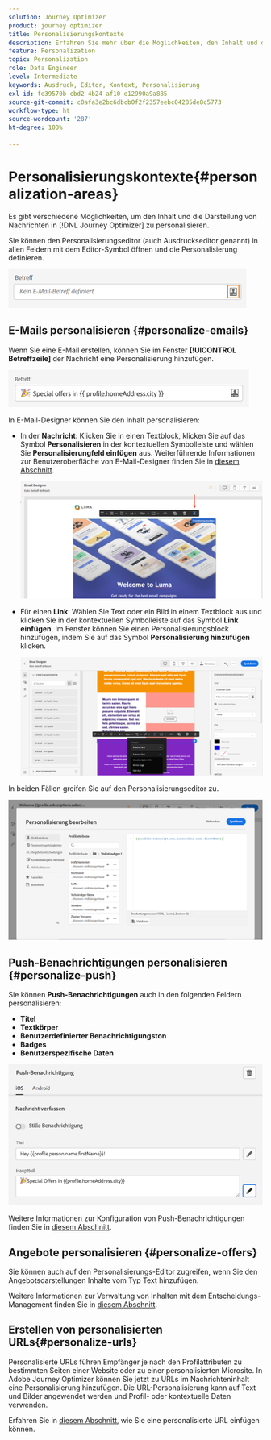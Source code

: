 ```yaml
---
solution: Journey Optimizer
product: journey optimizer
title: Personalisierungskontexte
description: Erfahren Sie mehr über die Möglichkeiten, den Inhalt und die Anzeige Ihrer Nachrichten zu personalisieren.
feature: Personalization
topic: Personalization
role: Data Engineer
level: Intermediate
keywords: Ausdruck, Editor, Kontext, Personalisierung
exl-id: fe39570b-cbd2-4b24-af10-e12990a9a885
source-git-commit: c0afa3e2bc6dbcb0f2f2357eebc04285de8c5773
workflow-type: ht
source-wordcount: '287'
ht-degree: 100%

---
```


# Personalisierungskontexte{#personalization-areas}

Es gibt verschiedene Möglichkeiten, um den Inhalt und die Darstellung von Nachrichten in [!DNL Journey Optimizer] zu personalisieren.

Sie können den Personalisierungseditor (auch Ausdruckseditor genannt) in allen Feldern mit dem Editor-Symbol öffnen und die Personalisierung definieren.

![](assets/perso_icon.png)

## E-Mails personalisieren {#personalize-emails}

Wenn Sie eine E-Mail erstellen, können Sie im Fenster **[!UICONTROL Betreffzeile]** der Nachricht eine Personalisierung hinzufügen.

![](assets/perso_subject.png)

In E-Mail-Designer können Sie den Inhalt personalisieren:

* In der **Nachricht**: Klicken Sie in einen Textblock, klicken Sie auf das Symbol **Personalisieren** in der kontextuellen Symbolleiste und wählen Sie **Personalisierungfeld einfügen** aus. Weiterführende Informationen zur Benutzeroberfläche von E-Mail-Designer finden Sie in [diesem Abschnitt](../email/get-started-email-design.md).

   ![](assets/perso_insert.png)

* Für einen **Link**: Wählen Sie Text oder ein Bild in einem Textblock aus und klicken Sie in der kontextuellen Symbolleiste auf das Symbol **Link einfügen**. Im Fenster können Sie einen Personalisierungsblock hinzufügen, indem Sie auf das Symbol **Personalisierung hinzufügen** klicken.

   ![](assets/perso_link.png)

In beiden Fällen greifen Sie auf den Personalisierungseditor zu.

![](assets/perso_ee.png)

## Push-Benachrichtigungen personalisieren {#personalize-push}

Sie können **Push-Benachrichtigungen** auch in den folgenden Feldern personalisieren:

* **Titel**
* **Textkörper**
* **Benutzerdefinierter Benachrichtigungston**
* **Badges**
* **Benutzerspezifische Daten**

![](assets/perso_push.png)

Weitere Informationen zur Konfiguration von Push-Benachrichtigungen finden Sie in [diesem Abschnitt](../push/push-gs.md).

## Angebote personalisieren {#personalize-offers}

Sie können auch auf den Personalisierungs-Editor zugreifen, wenn Sie den Angebotsdarstellungen Inhalte vom Typ Text hinzufügen.

Weitere Informationen zur Verwaltung von Inhalten mit dem Entscheidungs-Management finden Sie in [diesem Abschnitt](../offers/offer-library/creating-personalized-offers.md#custom-text).

## Erstellen von personalisierten URLs{#personalize-urls}

Personalisierte URLs führen Empfänger je nach den Profilattributen zu bestimmten Seiten einer Website oder zu einer personalisierten Microsite. In Adobe Journey Optimizer können Sie jetzt zu URLs im Nachrichteninhalt eine Personalisierung hinzufügen. Die URL-Personalisierung kann auf Text und Bilder angewendet werden und Profil- oder kontextuelle Daten verwenden.

Erfahren Sie in [diesem Abschnitt](personalization-syntax.md#perso-urls), wie Sie eine personalisierte URL einfügen können.

